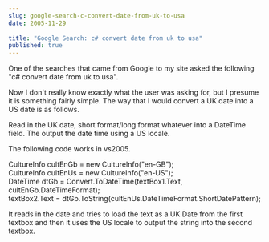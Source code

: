 ```yaml
---
slug: google-search-c-convert-date-from-uk-to-usa
date: 2005-11-29
 
title: "Google Search: c# convert date from uk to usa"
published: true
---
```

One of the searches that came from Google to my site asked the following "c# convert date from uk to usa".<p />Now I don't really know exactly what the user was asking for, but I presume it is something fairly simple.  The way that I would convert a UK date into a US date is as follows.<p />Read in the UK date, short format/long format whatever into a DateTime field.  The output the date time using a US locale. <p />The following code works in vs2005.<p />CultureInfo cultEnGb = new CultureInfo("en-GB");<br />CultureInfo cultEnUs = new CultureInfo("en-US");<br />DateTime dtGb = Convert.ToDateTime(textBox1.Text, cultEnGb.DateTimeFormat);<br />textBox2.Text = dtGb.ToString(cultEnUs.DateTimeFormat.ShortDatePattern);<p />It reads in the date and tries to load the text as a UK Date from the first textbox and then it uses the US locale to output the string into the second textbox.<p />

